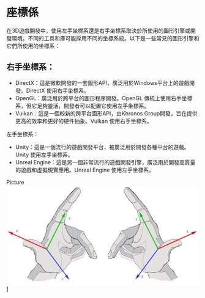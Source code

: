# 座標係

在3D遊戲開發中，使用左手坐標系還是右手坐標系取決於所使用的圖形引擎或開發環境。不同的工具和庫可能採用不同的坐標系統。以下是一些常見的圖形引擎和它們所使用的坐標系：

## 右手坐標系：

- DirectX：這是微軟開發的一套圖形API，廣泛用於Windows平台上的遊戲開發。DirectX 使用右手坐標系。
- OpenGL：廣泛用於跨平台的圖形程序開發。OpenGL 傳統上使用右手坐標系，但它足夠靈活，開發者可以配置它使用左手坐標系。
- Vulkan：這是一個較新的跨平台圖形API，由Khronos Group開發，旨在提供更高的效率和更好的硬件抽象。Vulkan 使用右手坐標系。

左手坐標系：

- Unity：這是一個流行的遊戲開發平台，被廣泛用於開發各種平台的遊戲。Unity 使用左手坐標系。
- Unreal Engine：這是另一個非常流行的遊戲開發引擎，廣泛用於開發高質量的遊戲和虛擬現實應用。Unreal Engine 使用左手坐標系。

Picture
![kD左手坐標系](./handedness.jpg)]
